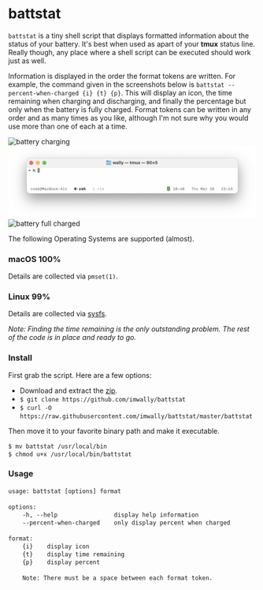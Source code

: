 # battstat

`battstat` is a tiny shell script that displays formatted information about the status of your battery. It's best when used as apart of your __tmux__ status line. Really though, any place where a shell script can be executed should work just as well.

Information is displayed in the order the format tokens are written. For example, the command given in the screenshots below is `battstat --percent-when-charged {i} {t} {p}`. This will display an icon, the time remaining when charging and discharging, and finally the percentage but only when the battery is fully charged. Format tokens can be written in any order and as many times as you like, although I'm not sure why you would use more than one of each at a time.

![battery charging](https://github.com/imwally/battstat/raw/master/img/charging.png)
![battery discharging](https://github.com/imwally/battstat/raw/master/img/discharging.png)
![battery full charged](https://github.com/imwally/battstat/raw/master/img/charged.png)

The following Operating Systems are supported (almost).

### macOS 100%

Details are collected via `pmset(1)`.

### Linux 99%

Details are collected via [sysfs](https://en.wikipedia.org/wiki/Sysfs).

_Note: Finding the time remaining is the only outstanding problem. The rest of the code is in place and ready to go._

### Install

First grab the script. Here are a few options:

* Download and extract the [zip](https://github.com/imwally/battstat/archive/master.zip).
* `$ git clone https://github.com/imwally/battstat`
* `$ curl -O https://raw.githubusercontent.com/imwally/battstat/master/battstat`

Then move it to your favorite binary path and make it executable.

```
$ mv battstat /usr/local/bin
$ chmod u+x /usr/local/bin/battstat
```

### Usage

```
usage: battstat [options] format

options:
    -h, --help                display help information
    --percent-when-charged    only display percent when charged

format:
    {i}    display icon
    {t}    display time remaining
    {p}    display percent

    Note: There must be a space between each format token.
```